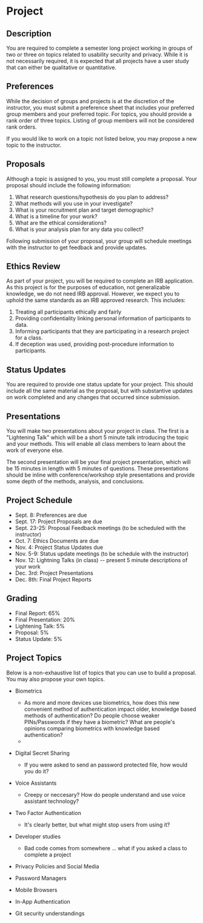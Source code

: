 # Project

## Description

You are required to complete a semester long project working in groups of two or three on topics related to usability security and privacy. While it is not necessarily required, it is expected that all projects have a user study that can either be qualitative or quantitative. 

## Preferences

While the decision of groups and projects is at the discretion of the
instructor, you must submit a preference sheet that includes your preferred
group members and your preferred topic. For topics, you should provide a rank
order of three topics. Listing of group members will not be considered rank orders. 

If you would like to work on a topic not listed below, you may propose a new topic to the instructor.

## Proposals

Although a topic is assigned to you, you must still complete a proposal. Your proposal should include the following information:

1. What research questions/hypothesis do you plan to address?
2. What methods will you use in your investigate?
3. What is your recruitment plan and target demographic?
4. What is a timeline for your work?
5. What are the ethical considerations?
6. What is your analysis plan for any data you collect?

Following submission of your proposal, your group will schedule meetings with the instructor to get feedback and provide updates.

## Ethics Review

As part of your project, you will be required to complete an IRB application. As this project is for the purposes of education, not generalizable knowledge, we do not need IRB approval. However, we expect you to uphold the same standards as an IRB approved research. This includes:

1. Treating all participants ethically and fairly
2. Providing confidentiality linking personal information of participants to data.
3. Informing participants that they are participating in a research project for a class.
4. If deception was used, providing post-procedure information to participants.


## Status Updates

You are required to provide one status update for your project. This should include all the same material as the proposal, but with substantive updates on work completed and any changes that occurred since submission.

## Presentations

You will make two presentations about your project in class. The first is a "Lightening Talk" which will be a short 5 minute talk introducing the topic and your methods. This will enable all class members to learn about the work of everyone else.

The second presentation will be your final project presentation, which will be 15 minutes in length with 5 minutes of questions. These presentations should be inline with conference/workshop style presentations and provide some depth of the methods, analysis, and conclusions. 

## Project Schedule

* Sept. 8: Preferences are due
* Sept. 17: Project Proposals are due
* Sept. 23-25: Proposal Feedback meetings (to be scheduled with the instructor)
* Oct. 7: Ethics Documents are due
* Nov. 4: Project Status Updates due
* Nov. 5-9: Status update meetings (to be schedule with the instructor)
* Nov. 12: Lightning Talks (in class) -- present 5 minute descriptions of your work 
* Dec. 3rd: Project Presentations
* Dec. 8th: Final Project Reports


## Grading

* Final Report: 65%
* Final Presentation: 20%
* Lightening Talk: 5%
* Proposal: 5%
* Status Update: 5%

## Project Topics

Below is a non-exhaustive list of topics that you can use to build a proposal. You may also propose your own topics. 

* Biometrics 
  * As more and more devices use biometrics, how does this new convenient method of authentication impact older, knowledge based methods of authentication? Do people choose weaker PINs/Passwords if they have a biometric? What are people's opinions comparing biometrics with knowledge based authentication?
  * 

* Digital Secret Sharing 
  * If you were asked to send an password protected file, how would you do it? 
  
* Voice Assistants
  * Creepy or neccesary? How do people understand and use voice assistant technology?
  
* Two Factor Authentication
  * It's clearly better, but what might stop users from using it? 

* Developer studies
  * Bad code comes from somewhere ... what if you asked a class to complete a project
  
* Privacy Policies and Social Media

* Password Managers

* Mobile Browsers

* In-App Authentication

* Git security understandings
